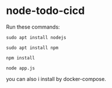 # node-todo-cicd

Run these commands:


`sudo apt install nodejs`


`sudo apt install npm`


`npm install`

`node app.js`

you can also i  install by docker-compose.
